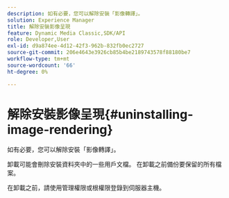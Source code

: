 ```yaml
---
description: 如有必要，您可以解除安裝「影像轉譯」。
solution: Experience Manager
title: 解除安裝影像呈現
feature: Dynamic Media Classic,SDK/API
role: Developer,User
exl-id: d9a874ee-4d12-42f3-962b-832fb0ec2727
source-git-commit: 206e4643e3926cb85b4be2189743578f88180be7
workflow-type: tm+mt
source-wordcount: '66'
ht-degree: 0%

---
```


# 解除安裝影像呈現{#uninstalling-image-rendering}

如有必要，您可以解除安裝「影像轉譯」。

卸載可能會刪除安裝資料夾中的一些用戶文檔。 在卸載之前備份要保留的所有檔案。

在卸載之前，請使用管理權限或根權限登錄到伺服器主機。
